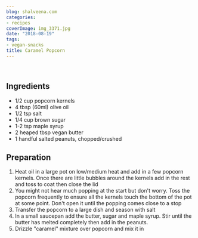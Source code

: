 ```yaml
---
blog: shalveena.com
categories:
- recipes
coverImage: img_3371.jpg
date: "2018-08-19"
tags:
- vegan-snacks
title: Caramel Popcorn
---
```


 

## Ingredients

- 1/2 cup popcorn kernels
- 4 tbsp (60ml) olive oil
- 1/2 tsp salt
- 1/4 cup brown sugar
- 1-2 tsp maple syrup
- 2 heaped tbsp vegan butter
- 1 handful salted peanuts, chopped/crushed

## Preparation

1. Heat oil in a large pot on low/medium heat and add in a few popcorn kernels. Once there are little bubbles around the kernels add in the rest and toss to coat then close the lid
2. You might not hear much popping at the start but don't worry. Toss the popcorn frequently to ensure all the kernels touch the bottom of the pot at some point. Don't open it until the popping comes close to a stop
3. Transfer the popcorn to a large dish and season with salt
4. In a small saucepan add the butter, sugar and maple syrup. Stir until the butter has melted completely then add in the peanuts.
5. Drizzle "caramel" mixture over popcorn and mix it in
